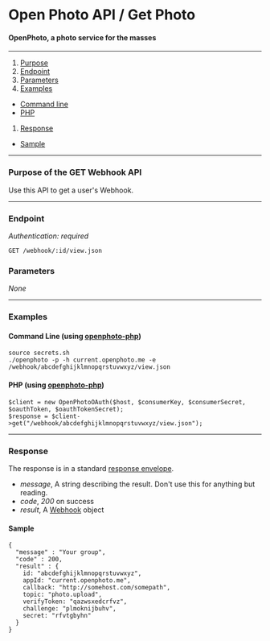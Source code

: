 Open Photo API / Get Photo
=======================
#### OpenPhoto, a photo service for the masses

----------------------------------------

1. [Purpose][purpose]
1. [Endpoint][endpoint]
1. [Parameters][parameters]
1. [Examples][examples]
  * [Command line][example-cli]
  * [PHP][example-php]
1. [Response][response]
  * [Sample][sample]

----------------------------------------

<a name="purpose"></a>
### Purpose of the GET Webhook API

Use this API to get a user's Webhook.

----------------------------------------

<a name="endpoint"></a>
### Endpoint

_Authentication: required_

    GET /webhook/:id/view.json

<a name="parameters"></a>
### Parameters

_None_

----------------------------------------

<a name="examples"></a>
### Examples

<a name="example-cli"></a>
#### Command Line (using [openphoto-php][openphoto-php])

    source secrets.sh
    ./openphoto -p -h current.openphoto.me -e /webhook/abcdefghijklmnopqrstuvwxyz/view.json

<a name="example-php"></a>
#### PHP (using [openphoto-php][openphoto-php])

    $client = new OpenPhotoOAuth($host, $consumerKey, $consumerSecret, $oauthToken, $oauthTokenSecret);
    $response = $client->get("/webhook/abcdefghijklmnopqrstuvwxyz/view.json");

----------------------------------------

<a name="response"></a>
### Response

The response is in a standard [response envelope][Envelope].

* _message_, A string describing the result. Don't use this for anything but reading.
* _code_, _200_ on success
* _result_, A [Webhook][Webhook] object

<a name="sample"></a>
#### Sample

    {
      "message" : "Your group",
      "code" : 200,
      "result" : {
        id: "abcdefghijklmnopqrstuvwxyz",
        appId: "current.openphoto.me",
        callback: "http://somehost.com/somepath",
        topic: "photo.upload",
        verifyToken: "qazwsxedcrfvz",
        challenge: "plmoknijbuhv",
        secret: "rfvtgbyhn"
      }
    }

[Envelope]: Envelope.markdown
[Webhook]: ../schemas/Webhook.markdown
[purpose]: #purpose
[endpoint]: #endpoint
[parameters]: #parameters
[examples]: #examples
[example-cli]: #example-cli
[example-php]: #example-php
[response]: #response
[sample]: #sample
[openphoto-php]: https://github.com/openphoto/openphoto-php
